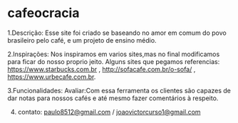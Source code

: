 # cafeocracia

1.Descrição: Esse site foi criado se baseando no amor em comum do povo brasileiro pelo café, e um projeto de ensino médio.

2.Inspirações: Nos inspiramos em varios sites,mas no final modificamos para ficar do nosso proprio jeito. Alguns sites que pegamos referencias:
https://www.starbucks.com.br , http://sofacafe.com.br/o-sofa/ , https://www.urbecafe.com.br.

3.Funcionalidades: Avaliar:Com essa ferramenta os clientes são capazes de dar notas para nossos cafés e até mesmo fazer comentários à respeito.

4. contato: paulo8512@gmail.com / joaovictorcurso1@gmail.com
